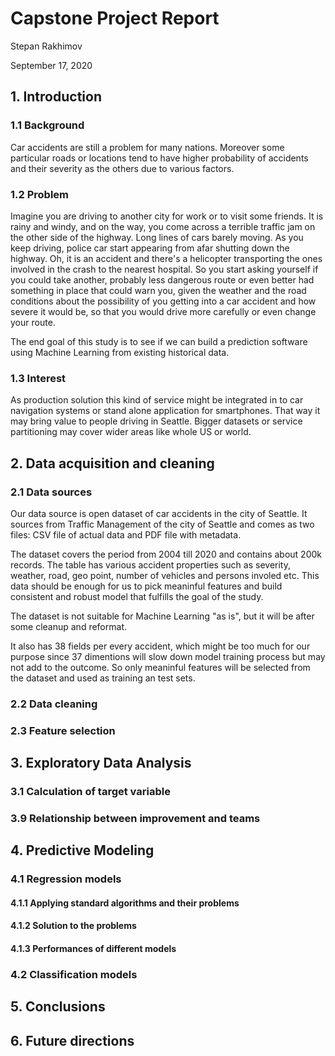 # Capstone Project Report
Stepan Rakhimov

September 17, 2020

## 1. Introduction
### 1.1 Background
Car accidents are still a problem for many nations. Moreover some particular roads or locations tend to have higher probability of accidents and their severity as the others due to various factors.
### 1.2 Problem
Imagine you are driving to another city for work or to visit some friends. It is rainy and windy, and on the way, you come across a terrible traffic jam on the other side of the highway. Long lines of cars barely moving. As you keep driving, police car start appearing from afar shutting down the highway. Oh, it is an accident and there's a helicopter transporting the ones involved in the crash to the nearest hospital. So you start asking yourself if you could take another, probably less dangerous route or even better had something in place that could warn you, given the weather and the road conditions about the possibility of you getting into a car accident and how severe it would be, so that you would drive more carefully or even change your route.

The end goal of this study is to see if we can build a prediction software using Machine Learning from existing historical data.
### 1.3 Interest
As production solution this kind of service might be integrated in to car navigation systems or stand alone application for smartphones. That way it may bring value to people driving in Seattle. Bigger datasets or service partitioning may cover wider areas like whole US or world.
## 2. Data acquisition and cleaning
### 2.1 Data sources
Our data source is open dataset of car accidents in the city of Seattle. It sources from Traffic Management of the city of Seattle and comes as two files: CSV file of actual data and PDF file with metadata.

The dataset covers the period from 2004 till 2020 and contains about 200k records. The table has various accident properties such as severity, weather, road, geo point, number of vehicles and persons involed etc. This data should be enough for us to pick meaninful features and build consistent and robust model that fulfills the goal of the study.

The dataset is not suitable for Machine Learning "as is", but it will be after some cleanup and reformat.

It also has 38 fields per every accident, which might be too much for our purpose since 37 dimentions will slow down model training process but may not add to the outcome. So only meaninful features will be selected from the dataset and used as training an test sets.
### 2.2 Data cleaning
### 2.3 Feature selection
## 3. Exploratory Data Analysis
### 3.1 Calculation of target variable
### 3.9 Relationship between improvement and teams
## 4. Predictive Modeling
### 4.1 Regression models
#### 4.1.1 Applying standard algorithms and their problems
#### 4.1.2 Solution to the problems
#### 4.1.3 Performances of different models
### 4.2 Classification models
## 5. Conclusions
## 6. Future directions
